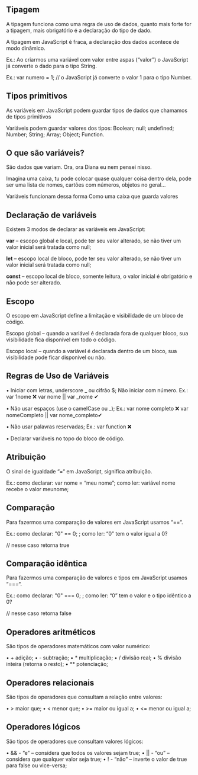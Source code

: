 ## Tipagem

A tipagem funciona como uma regra de uso de dados, quanto mais forte for a tipagem, mais obrigatório é a declaração do tipo
de dado.

A tipagem em JavaScript é fraca, a declaração dos dados acontece de modo dinâmico.

Ex.: Ao criarmos uma variável com valor entre aspas (“valor”) o JavaScript já converte o dado para o tipo String.

Ex.: var numero = 1;
// o JavaScript já converte o valor 1 para o tipo Number.

## Tipos primitivos

As variáveis em JavaScript podem guardar tipos de dados que chamamos de tipos primitivos

Variáveis podem guardar valores dos tipos: Boolean; null; undefined; Number; String; Array; Object; Function.

## O que são variáveis?

São dados que variam. Ora, ora Diana eu nem pensei nisso.

Imagina uma caixa, tu pode colocar quase qualquer coisa dentro dela, pode ser uma lista de nomes, cartões com números, objetos
no geral...

Variáveis funcionam dessa forma Como uma caixa que guarda valores

## Declaração de variáveis
Existem 3 modos de declarar as variáveis em JavaScript:

**var** – escopo global e local, pode ter seu valor alterado, se não tiver um valor inicial será tratada como null;

**let** – escopo local de bloco, pode ter seu valor alterado, se não tiver um valor inicial será tratada como null;

**const** – escopo local de bloco, somente leitura, o valor inicial é obrigatório e não pode ser alterado.

## Escopo

O escopo em JavaScript define a limitação e visibilidade de um bloco de código.

Escopo global – quando a variável é declarada fora de qualquer bloco, sua visibilidade fica disponível em todo o código.

Escopo local – quando a variável é declarada dentro de um bloco, sua visibilidade pode ficar disponível ou não.

## Regras de Uso de Variáveis
• Iniciar com letras, underscore _ ou cifrão $; Não iniciar com número.
Ex.: var 1nome ❌
var nome || var _nome ✔

• Não usar espaços (use o camelCase ou _);
Ex.: var nome completo ❌
var nomeCompleto || var nome_completo✔

• Não usar palavras reservadas;
Ex.: var function ❌

• Declarar variáveis no topo do bloco de código.

## Atribuição

O sinal de igualdade “=“ em JavaScript, significa atribuição.

Ex.:
como declarar: var nome = “meu nome”;
como ler: variável nome recebe o valor meunome;

## Comparação

Para fazermos uma comparação de valores em JavaScript usamos
“==“.

Ex.:
como declarar: "0" == 0; ;
como ler: “0” tem o valor igual a 0?

// nesse caso retorna true

## Comparação idêntica

Para fazermos uma comparação de valores e tipos em JavaScript
usamos “===“.

Ex.:
como declarar: "0" === 0; ;
como ler: “0” tem o valor e o tipo idêntico a 0?

// nesse caso retorna false

## Operadores aritméticos
São tipos de operadores matemáticos com valor numérico:

• + adição;
• - subtração;
• * multiplicação;
• / divisão real;
• % divisão inteira (retorna o resto);
• ** potenciação;

## Operadores relacionais

São tipos de operadores que consultam a relação entre valores:

• > maior que;
• < menor que;
• >= maior ou igual a;
• <= menor ou igual a;

## Operadores lógicos

São tipos de operadores que consultam valores lógicos:

• && - “e” – considera que todos os valores sejam true;
• || - “ou” – considera que qualquer valor seja true;
• ! - “não” – inverte o valor de true para false ou vice-versa;

